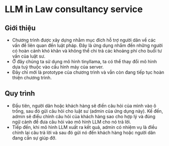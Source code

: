 # LLM in Law consultancy service
## Giới thiệu
  - Chương trình được xây dựng nhằm mục đích hỗ trợ người dân về các vấn đề liên quan đến luật pháp. Đây là ứng dụng nhắm đến những người có hoàn cảnh khó khăn và không thể chi trả các khoảng phí cho buổi tư vấn của luật sư.
  - Ỡ đây chúng ta sử dụng mô hình tinyllama, ta có thể thay đổi mô hình dựa tuỳ thuộc vào cấu hình máy của server.
  - Đây chỉ mới là prototype của chương trình và vẫn còn đang tiếp tục hoàn thiện chương trình.

## Quy trình
  - Đầu tiên, người dân hoặc khách hàng sẽ điền câu hỏi của mình vào ô trống, sau đó gửi câu hỏi cho luật sư (admin của ứng dụng này). Kế đến, admin sẽ điểu chỉnh câu hỏi của khách hàng sao cho hợp lý và đúng ngữ cảnh để đưa câu hỏi vào mô hình LLM cho nó trả lời.
  - Tiếp đến, khi mô hình LLM xuất ra kết quả, admin có nhiệm vụ là điều chỉnh lại câu trả lời và sau đó gửi nó đến khách hàng hoặc người dân đang cần sự giúp đỡ.
